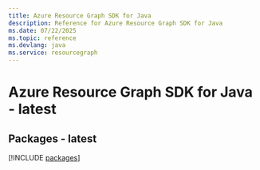 ```yaml
---
title: Azure Resource Graph SDK for Java
description: Reference for Azure Resource Graph SDK for Java
ms.date: 07/22/2025
ms.topic: reference
ms.devlang: java
ms.service: resourcegraph
---
```

# Azure Resource Graph SDK for Java - latest
## Packages - latest
[!INCLUDE [packages](resource-graph-index.md)]